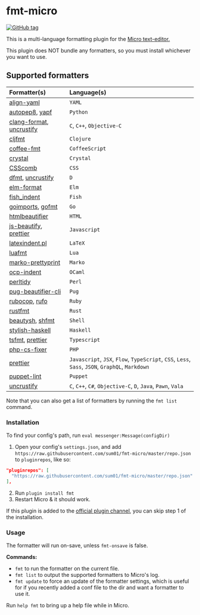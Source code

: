 # fmt-micro

[![GitHub tag](https://img.shields.io/github/tag/sum01/fmt-micro.svg)](https://github.com/sum01/fmt-micro/releases)

This is a multi-language formatting plugin for the
[Micro text-editor.](https://github.com/zyedidia/micro)

This plugin does NOT bundle any formatters, so you must install whichever you
want to use.

## Supported formatters

| Formatter(s)                 | Language(s)                                                                                     |
| :--------------------------- | :---------------------------------------------------------------------------------------------- |
| [align-yaml]                 | `YAML`                                                                                          |
| [autopep8], [yapf]           | `Python`                                                                                        |
| [clang-format], [uncrustify] | `C`, `C++`, `Objective-C`                                                                       |
| [cljfmt]                     | `Clojure`                                                                                       |
| [coffee-fmt]                 | `CoffeeScript`                                                                                  |
| [crystal]                    | `Crystal`                                                                                       |
| [CSScomb]                    | `CSS`                                                                                           |
| [dfmt], [uncrustify]         | `D`                                                                                             |
| [elm-format]                 | `Elm`                                                                                           |
| [fish_indent]                | `Fish`                                                                                          |
| [goimports], [gofmt]         | `Go`                                                                                            |
| [htmlbeautifier]             | `HTML`                                                                                          |
| [js-beautify], [prettier]    | `Javascript`                                                                                    |
| [latexindent.pl]             | `LaTeX`                                                                                         |
| [luafmt]                     | `Lua`                                                                                           |
| [marko-prettyprint]          | `Marko`                                                                                         |
| [ocp-indent]                 | `OCaml`                                                                                         |
| [perltidy]                   | `Perl`                                                                                          |
| [pug-beautifier-cli]         | `Pug`                                                                                           |
| [rubocop], [rufo]            | `Ruby`                                                                                          |
| [rustfmt]                    | `Rust`                                                                                          |
| [beautysh], [shfmt]          | `Shell`                                                                                         |
| [stylish-haskell]            | `Haskell`                                                                                       |
| [tsfmt], [prettier]          | `Typescript`                                                                                    |
| [php-cs-fixer]               | `PHP`                                                                                           |
| [prettier]                   | `Javascript`, `JSX`, `Flow`, `TypeScript`, `CSS`, `Less`, `Sass`, `JSON`, `GraphQL`, `Markdown` |
| [puppet-lint]                | `Puppet`                                                                                        |
| [uncrustify]                 | `C`, `C++`, `C#`, `Objective-C`, `D`, `Java`, `Pawn`, `Vala`                                    |

Note that you can also get a list of formatters by running the `fmt list`
command.

### Installation

To find your config's path, run `eval messenger:Message(configDir)`

1. Open your config's `settings.json`, and add
   `https://raw.githubusercontent.com/sum01/fmt-micro/master/repo.json` to
   `pluginrepos`, like so:

```json
"pluginrepos": [
  "https://raw.githubusercontent.com/sum01/fmt-micro/master/repo.json"
],
```

2. Run `plugin install fmt`
3. Restart Micro & it should work.

If this plugin is added to the
[official plugin channel](https://github.com/micro-editor/plugin-channel), you
can skip step 1 of the installation.

### Usage

The formatter will run on-save, unless `fmt-onsave` is false.

**Commands:**

* `fmt` to run the formatter on the current file.
* `fmt list` to output the supported formatters to Micro's log.
* `fmt update` to force an update of the formatter settings, which is useful for
  if you recently added a conf file to the dir and want a formatter to use it.

Run `help fmt` to bring up a help file while in Micro.

<!-- Table links to make the table easier to read in source -->

[align-yaml]: https://github.com/jonschlinkert/align-yaml
[autopep8]: https://github.com/hhatto/autopep8
[beautysh]: https://github.com/bemeurer/beautysh
[clang-format]: https://clang.llvm.org/docs/ClangFormat.html
[cljfmt]: https://github.com/snoe/node-cljfmt
[coffee-fmt]: https://github.com/sterpe/coffee-fmt
[crystal]: https://github.com/crystal-lang/crystal
[csscomb]: https://github.com/csscomb/csscomb.js
[dfmt]: https://github.com/dlang-community/dfmt
[elm-format]: https://github.com/avh4/elm-format
[fish_indent]: https://fishshell.com/docs/current/commands.html#fish_indent
[gofmt]: https://golang.org/cmd/gofmt/
[goimports]: https://godoc.org/golang.org/x/tools/cmd/goimports
[htmlbeautifier]: https://github.com/threedaymonk/htmlbeautifier
[js-beautify]: https://github.com/beautify-web/js-beautify
[latexindent.pl]: https://github.com/cmhughes/latexindent.pl
[luafmt]: https://github.com/trixnz/lua-fmt
[marko-prettyprint]: https://github.com/marko-js/marko-prettyprint
[ocp-indent]: https://www.typerex.org/ocp-indent.html
[perltidy]: http://perltidy.sourceforge.net/
[pug-beautifier-cli]: https://github.com/lgaticaq/pug-beautifier-cli
[rubocop]: https://github.com/bbatsov/rubocop
[rufo]: https://github.com/ruby-formatter/rufo
[rustfmt]: https://github.com/rust-lang-nursery/rustfmt
[shfmt]: https://github.com/mvdan/sh
[stylish-haskell]: https://github.com/jaspervdj/stylish-haskell
[tsfmt]: https://github.com/vvakame/typescript-formatter
[php-cs-fixer]: https://github.com/friendsofphp/PHP-CS-Fixer
[prettier]: https://github.com/prettier/prettier
[puppet-lint]: http://puppet-lint.com/
[uncrustify]: https://github.com/uncrustify/uncrustify
[yapf]: https://github.com/google/yapf
